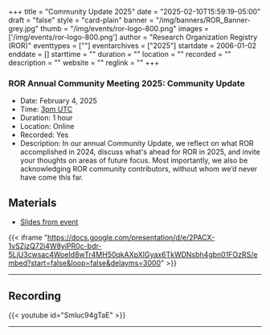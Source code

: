 +++
title = "Community Update 2025" 
date = "2025-02-10T15:59:19-05:00"  
draft = "false" 
style = "card-plain" 
banner = "/img/banners/ROR_Banner-grey.jpg" 
thumb = "/img/events/ror-logo-800.png" 
images = ['/img/events/ror-logo-800.png']
author = "Research Organization Registry (ROR)" 
eventtypes = [""]
eventarchives = ["2025"]
startdate = 2006-01-02
enddate = []
starttime = ""
duration = ""
location = ""
recorded = ""
description = ""
website = ""
reglink = ""
+++

### ROR Annual Community Meeting 2025: Community Update
- Date: February 4, 2025
- Time: [3pm UTC](https://dateful.com/convert/coordinated-universal-time-utc?t=3pm&d=2025-02-04)
- Duration: 1 hour
- Location: Online
- Recorded: Yes
- Description: In our annual Community Update, we reflect on what ROR accomplished in 2024, discuss what's ahead for ROR in 2025, and invite your thoughts on areas of future focus. Most importantly, we also be acknowledging ROR community contributors, without whom we’d never have come this far. 

## Materials 

- [Slides from event](https://docs.google.com/presentation/d/e/2PACX-1vSZjzQ72i4W8yiPR0c-bdr-5LjU3cwsac4WoeId8wTr4MH50qkAXpXIGyax6TkWDNsbh4gbn01FOzRS/pub?start=false&loop=false&delayms=3000)

{{< iframe "https://docs.google.com/presentation/d/e/2PACX-1vSZjzQ72i4W8yiPR0c-bdr-5LjU3cwsac4WoeId8wTr4MH50qkAXpXIGyax6TkWDNsbh4gbn01FOzRS/embed?start=false&loop=false&delayms=3000" >}}

---

## Recording 

{{< youtube id="Smluc94gTaE" >}}

--- 



